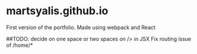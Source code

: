 # martsyalis.github.io

First version of the portfolio. Made using webpack and React

##TODO:
decide on one space or two spaces on /> in JSX 
Fix routing issue of /home/*